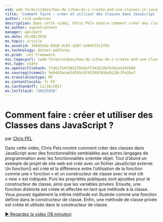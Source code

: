 ```yaml
---
uid: web-forms/videos/how-do-i/how-do-i-create-and-use-classes-in-javascript
title: 'Comment faire : créer et utiliser des Classes dans JavaScript ? | Microsoft Docs'
author: rick-anderson
description: Dans cette vidéo, Chris Pels montre comment créer des classes dans JavaScript avec des fonctionnalités semblables aux autres langages de programmation avec orientée objet exploitation...
ms.author: aspnetcontent
manager: wpickett
ms.date: 01/08/2010
ms.topic: article
ms.assetid: 348d1bda-69e0-4cb5-a59f-a104133c2f93
ms.technology: dotnet-webforms
ms.prod: .net-framework
msc.legacyurl: /web-forms/videos/how-do-i/how-do-i-create-and-use-classes-in-javascript
msc.type: video
ms.openlocfilehash: f3d62754f3052f6b4bff342b3387b301e428f899
ms.sourcegitcommit: 9a9483aceb34591c97451997036a9120c3fe2baf
ms.translationtype: MT
ms.contentlocale: fr-FR
ms.lasthandoff: 11/10/2017
ms.locfileid: "26525938"
---
```

<a name="how-do-i-create-and-use-classes-in-javascript"></a>Comment faire : créer et utiliser des Classes dans JavaScript ?
====================
par [Chris PEL](https://twitter.com/chrispels)

Dans cette vidéo, Chris Pels montre comment créer des classes dans JavaScript avec des fonctionnalités semblables aux autres langages de programmation avec les fonctionnalités orientée objet. Tout d’abord un exemple de projet de site web est créé avec un fichier JavaScript externe. Un function() est créé et la différence entre l’utilisation de la fonction comme une « fonction » et un constructeur de classe avec le mot clé « new » est indiquée. Puis les propriétés publiques sont ajoutées pour le constructeur de classe, ainsi que les variables privées. Ensuite, une fonction distincte est créée et affectée en tant que méthode à la classe. Vous pouvez également la même méthode est illustrée comme une fonction définie dans le constructeur de classe. Enfin, une méthode de classe privée est créée et utilisée dans le constructeur de classe.

[&#9654; Regardez la vidéo (18 minutes)](https://channel9.msdn.com/Blogs/ASP-NET-Site-Videos/how-do-i-create-and-use-classes-in-javascript)
